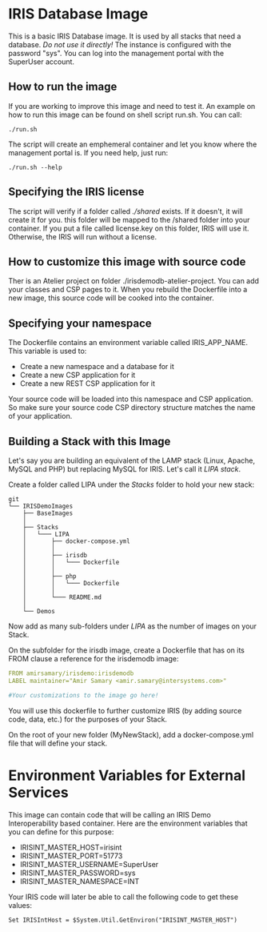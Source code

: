# IRIS Database Image

This is a basic IRIS Database image. It is used by all stacks that need a database. *Do not use it directly!* The instance is configured with the password "sys". You can log into the management portal with the SuperUser account. 

## How to run the image

If you are working to improve this image and need to test it. An example on how to run this image can be found on shell script run.sh. You can call:

``` shell
./run.sh
```

The script will create an emphemeral container and let you know where the management portal
is. If you need help, just run:

``` shell
./run.sh --help
```

## Specifying the IRIS license

The script will verify if a folder called *./shared* exists. If it doesn't, it will create it for you. this folder will be mapped to the /shared folder into your container. If you put a file called license.key on this folder, IRIS will use it. Otherwise, the IRIS will run without a license.

## How to customize this image with source code

Ther is an Atelier project on folder ./irisdemodb-atelier-project. You can add your classes and CSP pages to it. When you rebuild the Dockerfile into a new image, this source code will be cooked into the container.

## Specifying your namespace

The Dockerfile contains an environment variable called IRIS_APP_NAME. This variable is used to:

* Create a new namespace and a database for it
* Create a new CSP application for it
* Create a new REST CSP application for it

Your source code will be loaded into this namespace and CSP application. So make sure your source code CSP directory structure matches the name of your application.

## Building a Stack with this Image

Let's say you are building an equivalent of the LAMP stack (Linux, Apache, MySQL and PHP) but replacing MySQL for IRIS. Let's call it *_LIPA stack_*.

Create a folder called LIPA under the *Stacks* folder to hold your new stack:

    git  
    └── IRISDemoImages  
        ├── BaseImages  
        │
        ├── Stacks  
        │   └─── LIPA  
        │       ├── docker-compose.yml  
        │       │
        │       ├── irisdb  
        │       │   └─── Dockerfile  
        │       │
        │       ├── php  
        │       │   └─── Dockerfile  
        │       │
        │       └─── README.md  
        │
        └── Demos  

Now add as many sub-folders under *LIPA* as the number of images on your Stack. 

On the subfolder for the irisdb image, create a Dockerfile that has on its FROM clause a reference for the irisdemodb image:

``` yaml
FROM amirsamary/irisdemo:irisdemodb
LABEL maintainer="Amir Samary <amir.samary@intersystems.com>"

#Your customizations to the image go here!
```

You will use this dockerfile to further customize IRIS (by adding source code, data, etc.) for the purposes of your Stack. 

On the root of your new folder (MyNewStack), add a docker-compose.yml file that will define your stack.

# Environment Variables for External Services

This image can contain code that will be calling an IRIS Demo Interoperability based container. Here are the environment variables that you can define for this purpose:

* IRISINT_MASTER_HOST=irisint 
* IRISINT_MASTER_PORT=51773
* IRISINT_MASTER_USERNAME=SuperUser 
* IRISINT_MASTER_PASSWORD=sys
* IRISINT_MASTER_NAMESPACE=INT

 Your IRIS code will later be able to call the following code to get these values:

``` asp
Set IRISIntHost = $System.Util.GetEnviron("IRISINT_MASTER_HOST")
```